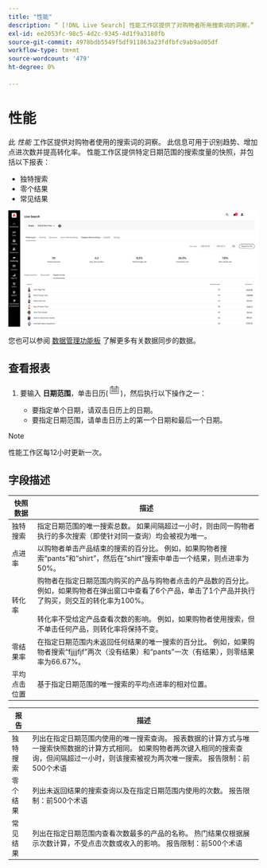 ```yaml
---
title: "性能"
description: “ [!DNL Live Search] 性能工作区提供了对购物者所用搜索词的洞察。”
exl-id: ee2053fc-98c5-4d2c-9345-4d1f9a3180fb
source-git-commit: 4978bdb5549f5df911863a23fdfbfc9ab9ad05df
workflow-type: tm+mt
source-wordcount: '479'
ht-degree: 0%

---
```


# 性能

此 *性能* 工作区提供对购物者使用的搜索词的洞察。 此信息可用于识别趋势、增加点进次数并提高转化率。 性能工作区提供特定日期范围的搜索度量的快照，并包括以下报表：

* 独特搜索
* 零个结果
* 常见结果

![性能](assets/performance-unique-searches.png)

您也可以参阅 [数据管理功能板](https://experienceleague.adobe.com/docs/commerce-admin/systems/data-transfer/data-dashboard.html) 了解更多有关数据同步的数据。

## 查看报表

1. 要输入 **日期范围**，单击日历(![日历](assets/btn-calendar.png))，然后执行以下操作之一：

   * 要指定单个日期，请双击日历上的日期。
   * 要指定日期范围，请单击日历上的第一个日期和最后一个日期。

>[!NOTE]
>
>性能工作区每12小时更新一次。

## 字段描述

| 快照数据 | 描述 |
|--- |--- |
| 独特搜索 | 指定日期范围的唯一搜索总数。 如果间隔超过一小时，则由同一购物者执行的多次搜索（即使针对同一查询）均会被视为唯一。 |
| 点进率 | 以购物者单击产品结束的搜索的百分比。 例如，如果购物者搜索“pants”和“shirt”，然后在“shirt”搜索中单击一个结果，则点进率为50%。 |
| 转化率 | 购物者在指定日期范围内购买的产品与购物者点击的产品数的百分比。 例如，如果购物者在弹出窗口中查看了6个产品，单击了1个产品并执行了购买，则交互的转化率为100%。 <br /><br />转化率不受给定产品查看次数的影响。 例如，如果购物者使用搜索，但不单击任何产品，则转化率将保持不变。 |
| 零结果率 | 在指定日期范围内未返回任何结果的唯一搜索的百分比。 例如，如果购物者搜索“fjjjjfjf”两次（没有结果）和“pants”一次（有结果），则零结果率为66.67%。 |
| 平均 点击位置 | 基于指定日期范围的唯一搜索的平均点进率的相对位置。 |

| 报告 | 描述 |
|--- |--- |
| 独特搜索 | 列出在指定日期范围内使用的唯一搜索查询。 报表数据的计算方式与唯一搜索快照数据的计算方式相同。 如果购物者两次键入相同的搜索查询，但间隔超过一小时，则该搜索被视为两次唯一搜索。 报告限制：前500个术语 |
| 零个结果 | 列出未返回结果的搜索查询以及在指定日期范围内使用的次数。 报告限制：前500个术语 |
| 常见结果 | 列出在指定日期范围内查看次数最多的产品的名称。 热门结果仅根据展示次数计算，不受点击次数或收入的影响。 报告限制：前500个术语 |
